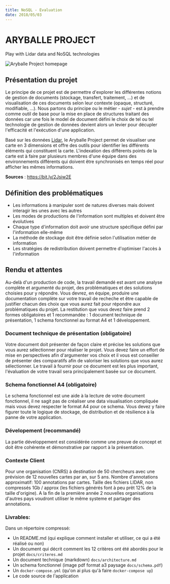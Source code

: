```yaml
---
title: NoSQL - Evaluation
date: 2018/05/03
---
```


# ARYBALLE PROJECT
Play with Lidar data and NoSQL technologies

![Aryballe Project homepage](./img/aryballeCover.png)

## Présentation du projet

Le principe de ce projet est de permettre d'explorer les différentes notions de gestion de documents (stockage, transfert, traitement, ...) et de visualisation de ces documents selon leur contexte (opaque, structuré, modifiable, ...). Nous partons du principe ou le métier - _sujet_ - est à prendre comme outil de base pour la mise en place de structures traitant des données car une fois le model de document défini le choix de tel ou tel technologie de gestion de données devient alors un levier pour décupler l'efficacité et l'exécution d'une application.

Basé sur les données [Lidar](https://fr.wikipedia.org/wiki/Lidar), le Aryballe Project permet de visualiser une carte en 3 dimensions et offre des outils pour identifier les différents éléments qui constituent la carte. L'indexation des différents points de la carte est à faire par plusieurs membres d'une équipe dans des environnements différents qui doivent être synchronisés en temps réel pour afficher les mêmes informations.

__Sources__ : <https://bit.ly/2Jsiw2E>

## Définition des problématiques

- Les informations à manipuler sont de natures diverses mais doivent interagir les unes avec les autres
- Les modes de productions de l'information sont multiples et doivent être évolutives
- Chaque type d'information doit avoir une structure spécifique défini par l'information elle-même
- La méthode de stockage doit être définie selon l'utilisation métier de information
- Les stratégies de redistribution doivent permettre d'optimiser l'accès à l'information

## Rendu et attentes

Au-delà d'un production de code, la travail demandé est avant une analyse complète et argumenté du projet, des problématiques et des solutions choisies pour y répondre. Vous devrez, en équipe, produire une documentation complète sur votre travail de recheche et être capable de justifier chacun des choix que vous aurez fait pour répondre aux problématiques du projet. La restitution que vous devez faire prend 2 formes obligatoires et 1 recommandée : 1 document technique de présentation, 1 schema fonctionnel au format A4 et 1 développement.

### Document technique de présentation (obligatoire)

Votre document doit présenter de façon claire et précise les solutions que vous aurez sélectionner pour réaliser le projet. Vous devez faire un effort de mise en perspectives afin d'argumenter vos choix et il vous est conseiller de présenter des comparatifs afin de valoriser les solutions que vous aurez sélectionner. Le travail à fournir pour ce document est les plus important, l'évaluation de votre travail sera principalement basée sur ce document.

### Schema fonctionnel A4 (obligatoire)

Le schema fonctionnel est une aide à la lecture de votre document fonctionnel, il ne sagit pas de créaliser une data visualisation compliquée mais vous devez respecter le format A4 pour ce schema. Vous devez y faire figurer toute le logique de stockage, de distribution et de résilience à la panne de votre application.

### Dévelopement (recommandé)

La partie développement est considérée comme une preuve de concept et doit être cohérente et démonstrative par rapport à la présentation.

### Contexte Client

Pour une organisation (CNRS) à destination de 50 chercheurs avec une prévision de 12 nouvelles cartes par an, sur 5 ans. Nombre d'annotations approximatif: 100 annotations par cartes.
Taille des fichiers LIDAR, non compressés 1Gb / approx (les fichiers générés font à peu prêt 12% de la taille d'origine).
A la fin de la première année 2 nouvelles organisations d'autres pays voudront utiliser le même systeme et partager des annotations.


### Livrables:

Dans un répertoire compressé:

- Un README.md (qui explique comment installer et utiliser, ce qui a été réalisé ou non)
- Un document qui décrit comment les 12 critères ont été abordés pour le projet `docs/criteres.md`
- Un document technique (markdown) `docs/architecture.md`
- Un schema fonctionnel (image pdf format a3 paysage `docs/schema.pdf`)
- Un `docker-compose.yml` (qu'on ai plus qu'à faire `docker-compose up`)
- Le code source de l'application
